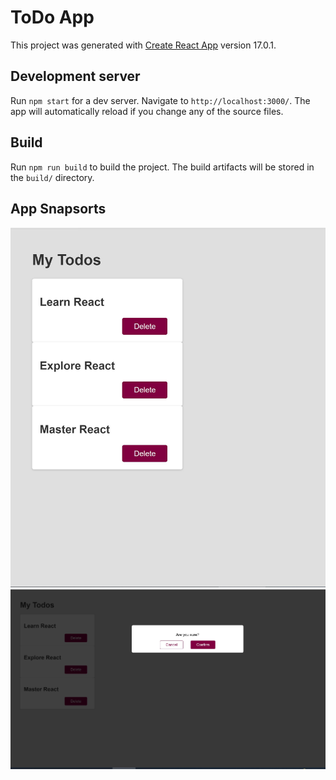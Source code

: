 # ToDo App

This project was generated with [Create React App](https://reactjs.org/docs/create-a-new-react-app.html) version 17.0.1.

## Development server

Run `npm start` for a dev server. Navigate to `http://localhost:3000/`. The app will automatically reload if you change any of the source files.

## Build

Run `npm run build` to build the project. The build artifacts will be stored in the `build/` directory.


## App Snapsorts
![Home Page](https://github.com/vishal002/todo-app/blob/master/src/img/demo_home_page.jpg?raw=true)
![Modal Page](https://github.com/vishal002/todo-app/blob/master/src/img/demo_modal_page.jpg?raw=true)
